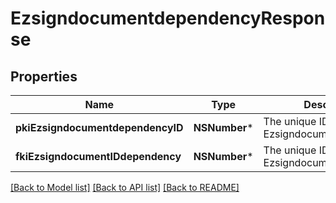 # EzsigndocumentdependencyResponse

## Properties
Name | Type | Description | Notes
------------ | ------------- | ------------- | -------------
**pkiEzsigndocumentdependencyID** | **NSNumber*** | The unique ID of the Ezsigndocumentdependency | 
**fkiEzsigndocumentIDdependency** | **NSNumber*** | The unique ID of the Ezsigndocument | 

[[Back to Model list]](../README.md#documentation-for-models) [[Back to API list]](../README.md#documentation-for-api-endpoints) [[Back to README]](../README.md)


